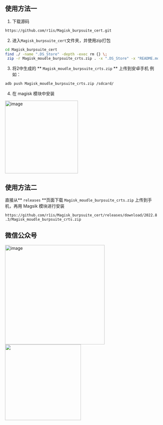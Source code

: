 ## 使用方法一

1. 下载源码
```bash
https://github.com/r1is/Magisk_burpsuite_cert.git
```
2. 进入`Magisk_burpsuite_cert`文件夹，并使用zip打包
```bash
cd Magisk_burpsuite_cert
find ./ -name ".DS_Store" -depth -exec rm {} \;
 zip -r Magisk_moudle_burpsuite_crts.zip . -x ".DS_Store" -x "README.md" -x ".gitignore"
```
3. 将2中生成的 ** `Magisk_moudle_burpsuite_crts.zip` ** 上传到安卓手机
例如：
```bash
adb push Magisk_moudle_burpsuite_crts.zip /sdcard/
```
4. 在 magisk 模块中安装
<img width="240" alt="image" src="https://user-images.githubusercontent.com/21257485/214491097-96b7d95f-7f7c-447f-85ee-b6e646163f78.png">

## 使用方法二
直接从** `releases` **页面下载 `Magisk_moudle_burpsuite_crts.zip`
上传到手机，再用 Magsik 模块进行安装 
  
  
`https://github.com/r1is/Magisk_burpsuite_cert/releases/download/2022.8.3/Magisk_moudle_burpsuite_crts.zip`


## 微信公众号
<img width="328" alt="image" src="https://user-images.githubusercontent.com/21257485/211754137-a016af45-6725-46d1-b198-85eaac2b8a48.png"><img src="https://user-images.githubusercontent.com/21257485/211754284-829f1a24-c23b-46ff-a3f8-70fc81c409d6.png" width="250">
